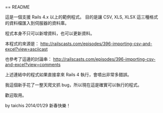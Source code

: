 == README

這是一個支援 Rails 4.x 以上的範例程式。
目的是讓 CSV, XLS, XLSX 這三種格式的資料檔匯入到伺服器的資料庫。

程式本身不只可以新增資料，也可以更新資料。

本程式的來源是： 
http://railscasts.com/episodes/396-importing-csv-and-excel?view=asciicast

也參考了這邊的討論串：
http://railscasts.com/episodes/396-importing-csv-and-excel?view=comments

上述連結中的程式如果直接拿來 Rails 4 執行，會噴出非常多錯誤。

我這個新手花了一整天爬文抓 bug，所以現在這是確實可以執行的程式。

歡迎取用。

by taichis 2014/01/29 新春快樂！

